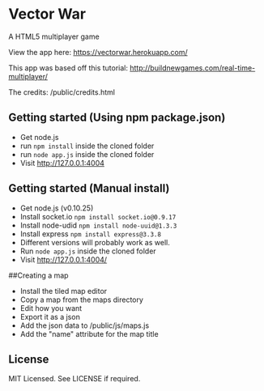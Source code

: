 Vector War
=========

A HTML5 multiplayer game

View the app here: 
https://vectorwar.herokuapp.com/

This app was based off this tutorial:
http://buildnewgames.com/real-time-multiplayer/

The credits:
/public/credits.html

## Getting started (Using npm package.json)
* Get node.js
* run `npm install` inside the cloned folder
* run `node app.js` inside the cloned folder
* Visit http://127.0.0.1:4004

## Getting started (Manual install)
* Get node.js (v0.10.25)
* Install socket.io `npm install socket.io@0.9.17`
* Install node-udid `npm install node-uuid@1.3.3`
* Install express `npm install express@3.3.8`
* Different versions will probably work as well.
* Run `node app.js` inside the cloned folder
* Visit http://127.0.0.1:4004/

##Creating a map
* Install the tiled map editor
* Copy a map from the maps directory
* Edit how you want
* Export it as a json
* Add the json data to /public/js/maps.js
* Add the "name" attribute for the map title

## License

MIT Licensed. 
See LICENSE if required.
